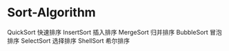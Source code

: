 # Sort-Algorithm

QuickSort   快速排序
InsertSort  插入排序
MergeSort   归并排序
BubbleSort  冒泡排序
SelectSort  选择排序
ShellSort   希尔排序
